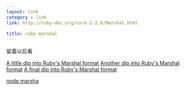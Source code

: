 ```yaml
---
layout: link
category : link
link: http://ruby-doc.org/core-2.2.0/Marshal.html

title: ruby marshal
---
```


留着以后看

[A little dip into Ruby's Marshal format](http://jakegoulding.com/blog/2013/01/15/a-little-dip-into-rubys-marshal-format/)
[Another dip into Ruby's Marshal format](http://jakegoulding.com/blog/2013/01/16/another-dip-into-rubys-marshal-format/)
[A final dip into Ruby's Marshal format](http://jakegoulding.com/blog/2013/01/20/a-final-dip-into-rubys-marshal-format/)

[node marsha](https://www.npmjs.com/package/marsha)
